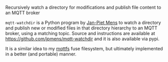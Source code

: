 <!--
.. title: mqtt-watchdir
.. slug: mqtt-watchdir
.. date: 2013-08-15 20:43:13
.. tags: Misc
.. category:
.. link:
.. description:
.. type: text
-->

Recursively watch a directory for modifications and publish file content to an
MQTT broker

`mqtt-watchdir` is a Python program by [Jan-Piet Mens] to watch a directory and
publish new or modified files in that directory hierarchy to an MQTT broker,
using a matching topic. Source and instructions are available at
<https://github.com/jpmens/mqtt-watchdir> and it is also available via pypi.

It is a similar idea to my [mqttfs] fuse filesystem, but ultimately implemented
in a better (and portable) manner.

[Jan-Piet Mens]: https://twitter.com/jpmens
[mqttfs]: https://bitbucket.org/oojah/mqttfs
